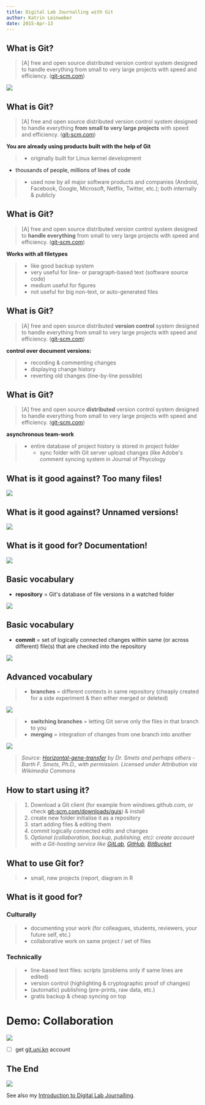 ```yaml
---
title: Digital Lab Journalling with Git
author: Katrin Leinweber
date: 2015-Apr-13
---
```



## What is Git?

> [A] free and open source distributed version control system designed to handle everything from small to very large projects with speed and efficiency. ([git-scm.com](http://git-scm.com/))

![](images/git-logo.png)

## What is Git?

> [A] free and open source distributed version control system designed to handle everything **from small to very large projects** with speed and efficiency. ([git-scm.com](http://git-scm.com/))

**You are already using products built with the help of Git**

> - originally built for Linux kernel development
  - thousands of people, millions of lines of code
> - used now by all major software products and companies (Android, Facebook, Google, Microsoft, Netflix, Twitter, etc.); both internally & publicly

## What is Git?

> [A] free and open source distributed version control system designed to **handle everything** from small to very large projects with speed and efficiency. ([git-scm.com](http://git-scm.com/))

**Works with all filetypes**

> - like good backup system
> - very useful for line- or paragraph-based text (software source code)
> - medium useful for figures
> - not useful for big non-text, or auto-generated files

## What is Git?

> [A] free and open source distributed **version control** system designed to handle everything from small to very large projects with speed and efficiency. ([git-scm.com](http://git-scm.com/))

**control over document versions:**

> - recording & commenting changes
> - displaying change history
> - reverting old changes (line-by-line possible)

## What is Git?

> [A] free and open source **distributed** version control system designed to handle everything from small to very large projects with speed and efficiency. ([git-scm.com](http://git-scm.com/))

**asynchronous team-work**

> - entire database of project history is stored in project folder
>   - sync folder with Git server upload changes (like Adobe's comment syncing system in Journal of Phycology

## What is it good against? Too many files!

![](images/versions-win-explorer.png)

## What is it good against? Unnamed versions!

![](images/versions-crashplan.png)

## What is it good for? Documentation!

![](images/versions-git-split.png)

## Basic vocabulary

- **repository** = Git's database of file versions in a watched folder

![](images/repo-folder.png)

## Basic vocabulary

- **commit** = set of logically connected changes within same (or across different) file(s) that are checked into the repository

![](images/logical-commit-across-files.png)

## Advanced vocabulary

> - **branches** = different contexts in same repository (cheaply created for a side experiment & then either merged or deleted)

![](images/branching-illustration.png)

> - **switching branches** = letting Git serve only the files in that branch to you
> - **merging** = integration of changes from one branch into another 

![](images/Horizontal-gene-transfer.jpg)

> *Source: [Horizontal-gene-transfer](https://commons.wikimedia.org/wiki/File:Horizontal-gene-transfer.jpg#/media/File:Horizontal-gene-transfer.jpg) by Dr. Smets and perhaps others - Barth F. Smets, Ph.D., with permission. Licensed under Attribution via Wikimedia Commons*

## How to start using it? 

> 1. Download a Git client (for example from windows.github.com, or check [git-scm.com/downloads/guis](http://git-scm.com/download/gui/win)) & install
> 1. create new folder initialise it as a repository
> 1. start adding files & editing them
> 1. commit logically connected edits and changes 
> 1. *Optional (collaboration, backup, publishing, etc): create account with a Git-hosting service like [GitLab](https://gitlab.com/users/sign_in), [GitHub](https://github.com/join), [BitBucket](https://bitbucket.org/account/signup/)*

## What to use Git for?

> - small, new projects (report, diagram in R

## What is it good for?

### Culturally

> - documenting your work (for colleagues, students, reviewers, your future self, etc.) 
> - collaborative work on same project / set of files

### Technically

> - line-based text files: scripts (problems only if same lines are edited)
> - version control (highlighting & cryptographic proof of changes)
> - (automatic) publishing (pre-prints, raw data, etc.)
> - gratis backup & cheap syncing on top

# Demo: Collaboration

![](https://upmic.files.wordpress.com/2015/03/sharing-credit.png?w=650&h=285)

- [ ] get [git.uni.kn](https://git.uni-konstanz.de/users/sign_in) account

## The End

![](images/keep-calm-and-git-it-on.png)

See also my [Introduction to Digital Lab Journalling](http://prezi.com/p_se6nkre49m/digital-lab-journalling-intro/).

